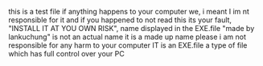 this is a test file if anything happens to your computer we, i meant I im nt responsible for it and if you happened to not read this its your fault, "INSTALL IT AT YOU OWN RISK", 
name displayed in the EXE.file "made by lankuchung" is not an actual name it is a made up name 
please i am not responsible for any harm to your computer
IT is an EXE.file 
a type of file which has full control over your PC
